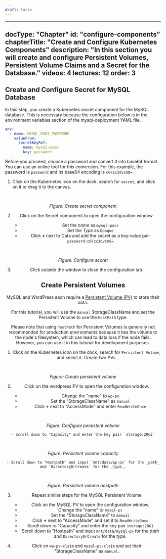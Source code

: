 ```yaml
---
draft: false
---
```


---
docType: "Chapter"
id: "configure-components"
chapterTitle: "Create and Configure Kubernetes Components"
description: "In this section you will create and configure Persistent Volumes, Persistent Volume Claims and a Secret for the Database."
videos: 4
lectures: 12
order: 3
---

<ChapterStyle>

<h2 class="chapter-sub-heading">Create and Configure Secret for MySQL Database</h2>

In this step, you create a Kubernetes secret component for the MySQL database. This is necessary because the configuration below is in the environment variables section of the mysql-deployment YAML file.

```yaml
env:
  - name: MYSQL_ROOT_PASSWORD
    valueFrom:
      secretKeyRef:
        name: mysql-pass
        key: password
```

Before you proceed, choose a password and convert it into base64 format. You can use an online tool for this conversion. For this example, the password is `password` and its base64 encoding is `cGFzc3dvcmQ=`.

1. Click on the Kubernetes icon on the dock, search for `secret`, and click on it or drag it to the canvas.

<br />
<CustomImage
  src={"/images/learning-path/sql/wp8.png"}
  align="center"
  width="100%"
/>

_Figure: Create secret component_

2. Click on the Secret component to open the configuration window.

   - Set the _name_ as `mysql-pass`
   - Set the _Type_ as `Opaque`
   - Click **+** next to Data and add the secret as a key-value pair `password:cGFzc3dvcmQ=`

<br />
<CustomImage
  src={"/images/learning-path/sql/wp9.png"}
  align="center"
  width="100%"
/>

_Figure: Configure secret_

3. Click outside the window to close the configuration tab.

<h2 class="chapter-sub-heading">Create Persistent Volumes</h2>

MySQL and WordPress each require a [Persistent Volume (PV)](https://kubernetes.io/docs/concepts/storage/persistent-volumes/) to store their data.

For this tutorial, you will use the `manual` StorageClassName and set the Persistent Volume to use the `hostPath` type.

Please note that using `hostPath` for Persistent Volumes is generally not recommended for production environments because it ties the volume to the node's filesystem, which can lead to data loss if the node fails. However, you can use it in this tutorial for development purposes.

1. Click on the Kubernetes icon on the dock, search for `Persistent Volume`, and select it. Create two PVs.

<br />
<CustomImage
  src={"/images/learning-path/sql/wp10.png"}
  align="center"
  width="100%"
/>

_Figure: Create persistent volume_

2. Click on the wordpress PV to open the configuration window.

   - Change the "name" to `wp-pv`
   - Set the "StorageClassName" as `manual`
   - Click **+** next to "AccessMode" and enter `ReadWriteOnce`

<br />
<CustomImage
  src={"/images/learning-path/sql/wp11.png"}
  align="center"
  width="100%"
/>

_Figure: Configure persistent volume_

    - Scroll down to "Capacity" and enter the key pair `storage:20Gi`

<br />
<CustomImage
  src={"/images/learning-path/sql/wp12.png"}
  align="center"
  width="100%"
/>

_Figure: Persistent volume capacity_

    - Scroll down to "Hostpath" and input `mnt/data/wp-pv` for the _path_ and `DirectoryOrCreate` for the _type_.

<br />
<CustomImage
  src={"/images/learning-path/sql/wp13.png"}
  align="center"
  width="100%"
/>

_Figure: Persistent volume hostpath_

3. Repeat similar steps for the MySQL Persistent Volume

   - Click on the MySQL PV to open the configuration window.
   - Change the "name" to `mysql-pv`
   - Set the "StorageClassName" to `manual`
   - Click **+** next to "AccessMode" and set it to `ReadWriteOnce`
   - Scroll down to "Capacity" and enter the key pair `storage:20Gi`
   - Scroll down to "Hostpath" and input `mnt/data/mysql-pv` for the _path_ and `DirectoryOrCreate` for the _type_.

4. Click on `wp-pv-claim` and `mysql-pv-claim` and set their "StorageClassName" as `manual`.

</ChapterStyle>
